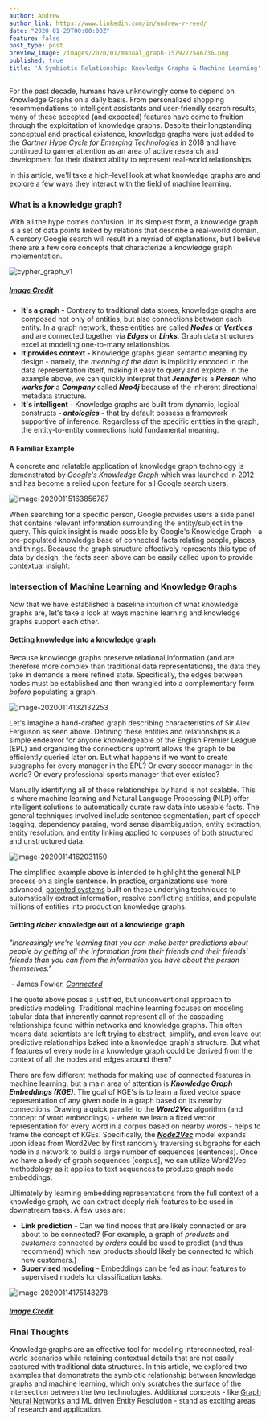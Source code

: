 ```yaml
---
author: Andrew
author_link: https://www.linkedin.com/in/andrew-r-reed/
date: "2020-01-29T00:00:00Z"
feature: false
post_type: post
preview_image: /images/2020/01/manual_graph-1579272546736.png
published: true
title: 'A Symbiotic Relationship: Knowledge Graphs & Machine Learning'
---
```


For the past decade, humans have unknowingly come to depend on Knowledge Graphs on a daily basis. From personalized shopping recommendations to intelligent assistants and user-friendly search results, many of these accepted (and expected) features have come to fruition through the exploitation of knowledge graphs. Despite their longstanding conceptual and practical existence, knowledge graphs were just added to the *Gartner Hype Cycle for Emerging Technologies* in 2018 and have continued to garner attention as an area of active research and development for their distinct ability to represent real-world relationships.

In this article, we'll take a high-level look at what knowledge graphs are and explore a few ways they interact with the field of machine learning.

### What is a knowledge graph?

With all the hype comes confusion. In its simplest form, a knowledge graph is a set of data points linked by relations that describe a real-world domain. A cursory Google search will result in a myriad of explanations, but I believe there are a few core concepts that characterize a knowledge graph implementation. 

![cypher_graph_v1](/images/2020/01/cypher_graph-1579272372494.png)

##### [Image Credit](https://s3.amazonaws.com/dev.assets.neo4j.com/wp-content/uploads/cypher_graph_v1.jpg)

- **It's a graph -** Contrary to traditional data stores, knowledge graphs are composed not only of entities, but also connections between each entity. In a graph network, these entities are called ***Nodes*** or ***Vertices*** and are connected together via ***Edges*** or ***Links***. Graph data structures excel at modeling one-to-many relationships.
- **It provides context -** Knowledge graphs glean semantic meaning by design - namely, the *meaning of the data* is implicitly encoded in the data representation itself, making it easy to query and explore. In the example above, we can quickly interpret that ***Jennifer*** is a ***Person*** who ***works for*** a ***Company*** called ***Neo4j*** because of the inherent directional metadata structure.
- **It's intelligent -** Knowledge graphs are built from dynamic, logical constructs ***- ontologies -*** that by default possess a framework supportive of inference. Regardless of the specific entities in the graph, the entity-to-entity connections hold fundamental meaning.

#### A Familiar Example

A concrete and relatable application of knowledge graph technology is demonstrated by *Google's Knowledge Graph* which was launched in 2012 and has become a relied upon feature for all Google search users.

![image-20200115163856787](/images/2020/01/alex_ferguson-1579272142395.png)

When searching for a specific person, Google provides users a side panel that contains relevant information surrounding the entity/subject in the query. This quick insight is made possible by Google's Knowledge Graph - a pre-populated knowledge base of connected facts relating people, places, and things. Because the graph structure effectively represents this type of data by design, the facts seen above can be easily called upon to provide contextual insight.

### Intersection of Machine Learning and Knowledge Graphs

Now that we have established a baseline intuition of what knowledge graphs are, let's take a look at ways machine learning and knowledge graphs support each other.

#### Getting knowledge into a knowledge graph

Because knowledge graphs preserve relational information (and are therefore more complex than traditional data representations), the data they take in demands a more refined state. Specifically, the edges between nodes must be established and then wrangled into a complementary form *before* populating a graph. 

![image-20200114132132253](/images/2020/01/manual_graph-1579272546736.png)

Let's imagine a hand-crafted graph describing characteristics of Sir Alex Ferguson as seen above. Defining these entities and relationships is a simple endeavor for anyone knowledgeable of the English Premier League (EPL) and organizing the connections upfront allows the graph to be efficiently queried later on. But what happens if we want to create subgraphs for every manager in the EPL? Or every soccer manager in the world? Or every professional sports manager that ever existed?

Manually identifying all of these relationships by hand is not scalable. This is where machine learning and Natural Language Processing (NLP) offer intelligent solutions to automatically curate raw data into useable facts. The general techniques involved include sentence segmentation, part of speech tagging, dependency parsing, word sense disambiguation, entity extraction, entity resolution, and entity linking applied to corpuses of both structured and unstructured data.

![image-20200114162031150](/images/2020/01/joe_burrow-1579272452103.png)

The simplified example above is intended to highlight the general NLP process on a single sentence. In practice, organizations use more advanced, [patented systems](https://searchnewscentral.com/blog/2018/10/19/constucting-knowledge-bases-with-context-clouds/) built on these underlying techniques to automatically extract information, resolve conflicting entities, and populate millions of entities into production knowledge graphs.

#### Getting *richer* knowledge out of a knowledge graph

*"Increasingly we're learning that you can make better predictions about people by getting all the information from their friends and their friends' friends than you can from the information you have about the person themselves."*

​														- James Fowler, *[Connected](https://www.amazon.com/dp/B002OFVO5Y/)*

The quote above poses a justified, but unconventional approach to predictive modeling. Traditional machine learning focuses on modeling tabular data that inherently cannot represent all of the cascading relationships found within networks and knowledge graphs. This often means data scientists are left trying to abstract, simplify, and even leave out predictive relationships baked into a knowledge graph's structure. But what if features of every node in a knowledge graph could be derived from the context of all the nodes and edges around them?

There are few different methods for making use of connected features in machine learning, but a main area of attention is ***Knowledge Graph Embeddings (KGE)***. The goal of KGE's is to learn a fixed vector space representation of any given node in a graph based on its nearby connections. Drawing a quick parallel to the ***Word2Vec*** algorithm (and concept of word embeddings) - where we learn a fixed vector representation for every word in a corpus based on nearby words - helps to frame the concept of KGEs. Specifically, the ***[Node2Vec](https://snap.stanford.edu/node2vec/)*** model expands upon ideas from Word2Vec by first randomly traversing subgraphs for each node in a network to build a large number of sequences [sentences]. Once we have a body of graph sequences [corpus], we can utilize Word2Vec methodology as it applies to text sequences to produce graph node embeddings.

Ultimately by learning embedding representations from the full context of a knowledge graph, we can extract deeply rich features to be used in downstream tasks. A few uses are:

- **Link prediction** - Can we find nodes that are likely connected or are about to be connected? (For example, a graph of *products* and *customers* connected by *orders* could be used to predict (and thus recommend) which new products should likely be connected to which new customers.)
- **Supervised modeling** - Embeddings can be fed as input features to supervised models for classification tasks.

![image-20200114175148278](/images/2020/01/better_ml-1579272303642.png)

##### [Image Credit](https://go.neo4j.com/rs/710-RRC-335/images/Neo4j-ai-graph-technology-white-paper-EN-US.pdf?_ga=2.7474418.156179876.1578945914-1645584309.1578945914)

### Final Thoughts

Knowledge graphs are an effective tool for modeling interconnected, real-world scenarios while retaining contextual details that are not easily captured with traditional data structures. In this article, we explored two examples that demonstrate the symbiotic relationship between knowledge graphs and machine learning, which only scratches the surface of the intersection between the two technologies. Additional concepts - like [Graph Neural Networks](https://blog.fastforwardlabs.com/newsletters/2019-10-24-client.html) and ML driven Entity Resolution - stand as exciting areas of research and application.